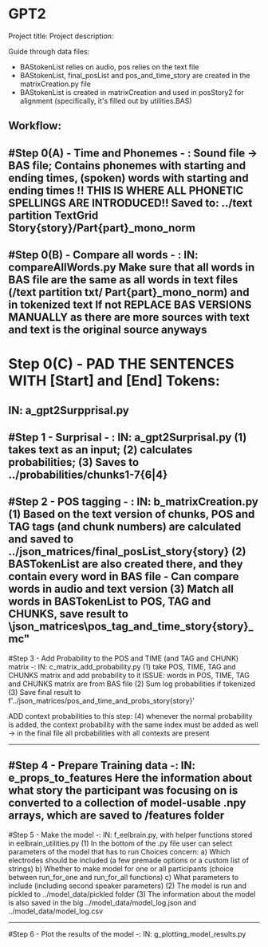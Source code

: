 # GPT2
 
Project title:
Project description:

Guide through data files:

 * BAStokenList relies on audio, pos relies on the text file
 * BAStokenList, final_posList and pos_and_time_story are created in the matrixCreation.py file
 * BAStokenList is created in matrixCreation and used in posStory2 for alignment (specifically, it's filled out by utilities.BAS)

Workflow:
---------

#Step 0(A) - Time and Phonemes - :
  Sound file -> BAS file;
  Contains phonemes with starting and ending times, (spoken) words with starting and ending times
  !! THIS IS WHERE ALL PHONETIC SPELLINGS ARE INTRODUCED!!
  Saved to:   ../text partition TextGrid Story{story}/Part{part}_mono_norm
----------------

#Step 0(B) - Compare all words - :
  IN: compareAllWords.py
  Make sure that all words in BAS file are the same as all words in text files (/text partition txt/ Part{part}_mono_norm)
  and in tokenized text
  If not REPLACE BAS VERSIONS MANUALLY as there are more sources with text and text is the original source anyways
----------------
# Step 0(C) - PAD THE SENTENCES WITH [Start] and [End] Tokens:
  IN: a_gpt2Surpprisal.py
----------------

#Step 1 - Surprisal - :
  IN: a_gpt2Surprisal.py
  (1) takes text as an input; (2) calculates probabilities; (3) Saves to ../probabilities/chunks1-7{6|4}
----------------
#Step 2 - POS tagging - :
  IN: b_matrixCreation.py
  (1) Based on the text version of chunks, POS and TAG tags (and chunk numbers) are calculated and saved to ../json_matrices/final_posList_story{story}
  (2) BASTokenList are also created there, and they contain every word in BAS file - Can compare words in audio and text version
  (3) Match all words in BASTokenList to POS, TAG and CHUNKS, save result to \json_matrices\pos_tag_and_time_story{story}_mc"
----------------

#Step 3 - Add Probability to the POS and TIME (and TAG and CHUNK) matrix -:
  IN: c_matrix_add_probability.py
  (1) take POS, TIME, TAG and CHUNKS matrix and add probability to it
  ISSUE: words in POS, TIME, TAG and CHUNKS matrix are from BAS file
  (2) Sum log probabilities if tokenized
  (3) Save final result to f'../json_matrices/pos_and_time_and_probs_story{story}'
  
  ADD context probabilities to this step:
  (4) whenever the normal probability is added, the context probability with the same index must be added as well
  -> in the final file all probabilities with all contexts are present

----------------
#Step 4 - Prepare Training data -:
  IN: e_props_to_features
  Here the information about what story the participant was focusing on is converted to
  a collection of model-usable .npy arrays, which are saved to /features folder
----------------
#Step 5 - Make the model -:
  IN: f_eelbrain.py, with helper functions stored in eelbrain_utilities.py
  (1) In the bottom of the .py file user can select parameters of the model that has to run
  Choices concern:
      a) Which electrodes should be included (a few premade options or a custom list of strings)
      b) Whether to make model for one or all participants (choice between run_for_one and run_for_all functions)
      c) What parameters to include (including second speaker parameters)
  (2) The model is run and pickled to ../model_data/pickled folder
  (3) The information about the model is also saved in the big ../model_data/model_log.json and ../model_data/model_log.csv

----------------
#Step 6 - Plot the results of the model -:
  IN: g_plotting_model_results.py
